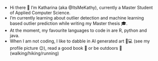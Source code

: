 - Hi there :wave: I’m Katharina (aka @ItsMeKathy), currently a Master Student of Applied Computer Science.
- I’m currently learning about outlier detection and machine learning based outlier prediction while writing my Master thesis :mortar_board:.
- At the moment, my favourite languages to code in are R, python and java.
- When I am not coding, I like to dabble in AI generated art :art::computer: (see my profile picture :wink:), read a good book :closed_book: or be outdoors :deciduous_tree: (walking/hiking/running)
